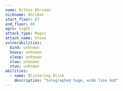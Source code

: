 ```yaml
---
name: Orthos Ahriman
nickname: Ahriman
start_floor: 87
end_floor: 89
agro: Sight
attack_type: Magic
attack_name: Stone
vulnerabilities:
  bind: unknown
  heavy: unknown
  sleep: unknown
  slow: unknown
  stun: unknown
abilities:
  - name: Blistering Blink
    description: "telegraphed huge, wide line AoE"
---
```

